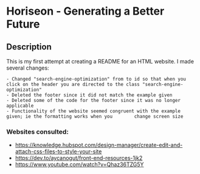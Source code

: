 # Horiseon - Generating a Better Future

## Description 
This is my first attempt at creating a README for an HTML website. I made several changes:

    - Changed "search-engine-optimization" from to id so that when you click on the header you are directed to the class "search-engine-optimization"
    - Deleted the footer since it did not match the example given
    - Deleted some of the code for the footer since it was no longer applicable
    - Functionality of the website seemed congruent with the example given; ie the formatting works when you        change screen size

### Websites consulted:
- https://knowledge.hubspot.com/design-manager/create-edit-and-attach-css-files-to-style-your-site
- https://dev.to/aycanogut/front-end-resources-1jk2
- https://www.youtube.com/watch?v=Qhaz36TZG5Y


